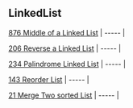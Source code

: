 ## LinkedList

[876 Middle of a Linked List](https://leetcode.com/problems/middle-of-the-linked-list/ "Click to Visit Problem") 
| ----- |   

[206 Reverse a Linked List](https://leetcode.com/problems/reverse-linked-list/ "Click to Visit Problem") 
| ----- | 

[234 Palindrome Linked List](https://leetcode.com/problems/palindrome-linked-list/ "Click to Visit Problem") 
| ----- | 

[143 Reorder List](https://leetcode.com/problems/reorder-list/ "Click to Visit Problem") 
| ----- | 

[21 Merge Two sorted List](https://leetcode.com/problems/merge-two-sorted-lists/ "Click to Visit Problem") 
| ----- | 


